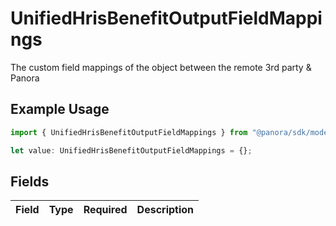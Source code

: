 # UnifiedHrisBenefitOutputFieldMappings

The custom field mappings of the object between the remote 3rd party & Panora

## Example Usage

```typescript
import { UnifiedHrisBenefitOutputFieldMappings } from "@panora/sdk/models/components";

let value: UnifiedHrisBenefitOutputFieldMappings = {};
```

## Fields

| Field       | Type        | Required    | Description |
| ----------- | ----------- | ----------- | ----------- |
